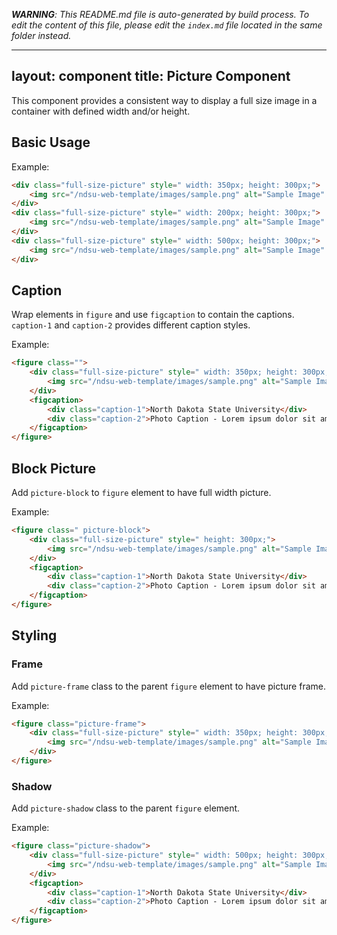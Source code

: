 _**WARNING**: This README.md file is auto-generated by build process. To edit the content of this file, please edit the `index.md` file located in the same folder instead._

---
layout: component
title: Picture Component
---

This component provides a consistent way to display a full size image in a container with defined width and/or height.

## Basic Usage

Example:
```html
<div class="full-size-picture" style=" width: 350px; height: 300px;">
    <img src="/ndsu-web-template/images/sample.png" alt="Sample Image" />
</div>
<div class="full-size-picture" style=" width: 200px; height: 300px;">
    <img src="/ndsu-web-template/images/sample.png" alt="Sample Image" />
</div>
<div class="full-size-picture" style=" width: 500px; height: 300px;">
    <img src="/ndsu-web-template/images/sample.png" alt="Sample Image" />
</div>
```

## Caption

Wrap elements in `figure` and use `figcaption` to contain the captions. `caption-1` and `caption-2` provides different caption styles.

Example:
```html
<figure class="">
    <div class="full-size-picture" style=" width: 350px; height: 300px;">
        <img src="/ndsu-web-template/images/sample.png" alt="Sample Image" />
    </div>
    <figcaption>
        <div class="caption-1">North Dakota State University</div>
        <div class="caption-2">Photo Caption - Lorem ipsum dolor sit amet, consectetur adipiscing elit.</div>
    </figcaption>
</figure>

```

## Block Picture

Add `picture-block` to `figure` element to have full width picture.

Example:
```html
<figure class=" picture-block">
    <div class="full-size-picture" style=" height: 300px;">
        <img src="/ndsu-web-template/images/sample.png" alt="Sample Image" />
    </div>
    <figcaption>
        <div class="caption-1">North Dakota State University</div>
        <div class="caption-2">Photo Caption - Lorem ipsum dolor sit amet, consectetur adipiscing elit.</div>
    </figcaption>
</figure>

```

## Styling

### Frame

Add `picture-frame` class to the parent `figure` element to have picture frame.

Example:
```html
<figure class="picture-frame">
    <div class="full-size-picture" style=" width: 350px; height: 300px;">
        <img src="/ndsu-web-template/images/sample.png" alt="Sample Image" />
    </div>
</figure>

```

### Shadow

Add `picture-shadow` class to the parent `figure` element.

Example:
```html
<figure class="picture-shadow">
    <div class="full-size-picture" style=" width: 500px; height: 300px;">
        <img src="/ndsu-web-template/images/sample.png" alt="Sample Image" />
    </div>
    <figcaption>
        <div class="caption-1">North Dakota State University</div>
        <div class="caption-2">Photo Caption - Lorem ipsum dolor sit amet, consectetur adipiscing elit.</div>
    </figcaption>
</figure>

```
